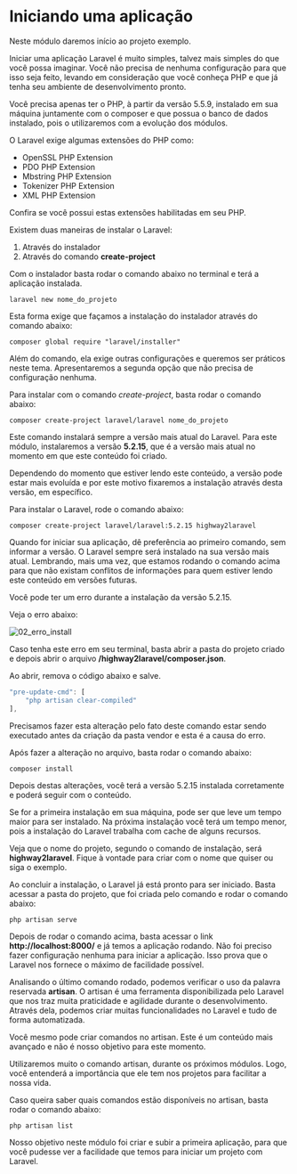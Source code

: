 # Iniciando uma aplicação

Neste módulo daremos início ao projeto exemplo.

Iniciar uma aplicação Laravel é muito simples, talvez mais simples do que você possa imaginar. Você não precisa de nenhuma configuração para que isso seja feito, levando em consideração que você conheça PHP e que já tenha seu ambiente de desenvolvimento pronto.

Você precisa apenas ter o PHP, à partir da versão 5.5.9, instalado em sua máquina juntamente com o composer e que possua o banco de dados instalado, pois o utilizaremos com a evolução dos módulos.

O Laravel exige algumas extensões do PHP como:

* OpenSSL PHP Extension
* PDO PHP Extension
* Mbstring PHP Extension
* Tokenizer PHP Extension
* XML PHP Extension

Confira se você possui estas extensões habilitadas em seu PHP.

Existem duas maneiras de instalar o Laravel:

1. Através do instalador
2. Através do comando **create-project**

Com o instalador basta rodar o comando abaixo no terminal e terá a aplicação instalada.

```
laravel new nome_do_projeto
```

Esta forma exige que façamos a instalação do instalador através do comando abaixo:

```
composer global require "laravel/installer"
```

Além do comando, ela exige outras configurações e queremos ser práticos neste tema. Apresentaremos a segunda opção que não precisa de configuração nenhuma.

Para instalar com o comando *create-project*, basta rodar o comando abaixo:

```
composer create-project laravel/laravel nome_do_projeto
```

Este comando instalará sempre a versão mais atual do Laravel. Para este módulo, instalaremos a versão **5.2.15**, que é a versão mais atual no momento em que este conteúdo foi criado.

Dependendo do momento que estiver lendo este conteúdo, a versão pode estar mais evoluída e por este motivo fixaremos a instalação através desta versão, em específico.

Para instalar o Laravel, rode o comando abaixo:

```
composer create-project laravel/laravel:5.2.15 highway2laravel
```

Quando for iniciar sua aplicação, dê preferência ao primeiro comando, sem informar a versão. O Laravel sempre será instalado na sua versão mais atual. Lembrando, mais uma vez, que estamos rodando o comando acima para que não existam conflitos de informações para quem estiver lendo este conteúdo em versões futuras.

Você pode ter um erro durante a instalação da versão 5.2.15. 

Veja o erro abaixo:

![02_erro_install](./images/02_erro_install.png "02_erro_install")

Caso tenha este erro em seu terminal, basta abrir a pasta do projeto criado e depois abrir o arquivo **/highway2laravel/composer.json**. 

Ao abrir, remova o código abaixo e salve.

```js
"pre-update-cmd": [
    "php artisan clear-compiled"
],
```

Precisamos fazer esta alteração pelo fato deste comando estar sendo executado antes da criação da pasta vendor e esta é a causa do erro.

Após fazer a alteração no arquivo, basta rodar o comando abaixo:

```
composer install
```

Depois destas alterações, você terá a versão 5.2.15 instalada corretamente e poderá seguir com o conteúdo.

Se for a primeira instalação em sua máquina, pode ser que leve um tempo maior para ser instalado. Na próxima instalação você terá um tempo menor, pois a instalação do Laravel trabalha com cache de alguns recursos.

Veja que o nome do projeto, segundo o comando de instalação, será **highway2laravel**. Fique à vontade para criar com o nome que quiser ou siga o exemplo.

Ao concluir a instalação, o Laravel já está pronto para ser iniciado. Basta acessar a pasta do projeto, que foi criada pelo comando e rodar o comando abaixo:

```
php artisan serve
```

Depois de rodar o comando acima, basta acessar o link **http://localhost:8000/** e já temos a aplicação rodando. Não foi preciso fazer configuração nenhuma para iniciar a aplicação. Isso prova que o Laravel nos fornece o máximo de facilidade possível.

Analisando o último comando rodado, podemos verificar o uso da palavra reservada **artisan**. O artisan é uma ferramenta disponibilizada pelo Laravel que nos traz muita praticidade e agilidade durante o desenvolvimento. Através dela, podemos criar muitas funcionalidades no Laravel e tudo de forma automatizada.

Você mesmo pode criar comandos no artisan. Este é um conteúdo mais avançado e não é nosso objetivo para este momento.

Utilizaremos muito o comando artisan, durante os próximos módulos. Logo, você entenderá a importância que ele tem nos projetos para facilitar a nossa vida.

Caso queira saber quais comandos estão disponíveis no artisan, basta rodar o comando abaixo:

```
php artisan list
```

Nosso objetivo neste módulo foi criar e subir a primeira aplicação, para que você pudesse ver a facilidade que temos para iniciar um projeto com Laravel.